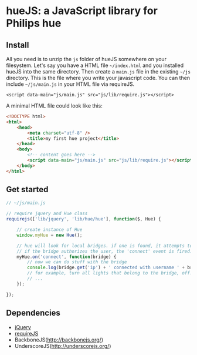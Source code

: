 # hueJS: a JavaScript library for Philips hue

## Install

All you need is to unzip the `js` folder of hueJS somewhere on your filesystem.
Let's say you have a HTML file `~/index.html` and you installed hueJS into the same directory. Then create a `main.js` file in the existing `~/js` directory. This is the file where you write your javascript code. You can then include `~/js/main.js` in your HTML file via requireJS. 

```
<script data-main="js/main.js" src="js/lib/require.js"></script>
```

A minimal HTML file could look like this:

```html
<!DOCTYPE html>
<html>
    <head>
        <meta charset="utf-8" />
        <title>my first hue project</title>
    </head>
    <body>
        <!-- content goes here -->
        <script data-main="js/main.js" src="js/lib/require.js"></script>
    </body>
</html>
```

## Get started

```javascript
// ~/js/main.js

// require jquery and Hue class
requirejs(['lib/jquery', 'lib/hue/hue'], function($, Hue) {

    // create instance of Hue
    window.myHue = new Hue();

    // hue will look for local bridges. if one is found, it attempts to connect with a unique username.
    // if the bridge authorizes the user, the 'connect' event is fired:
    myHue.on('connect', function(bridge) {
        // now we can do stuff with the bridge
        console.log(bridge.get('ip') + ' connected with username ' + bridge.get('username'));
        // for example, turn all lights that belong to the bridge, off!
        // ...
    });

});
```

## Dependencies
* [jQuery](http://jquery.com/)
* [requireJS](http://requirejs.org/)
* BackboneJS(http://backbonejs.org/)
* UnderscoreJS(http://underscorejs.org/)